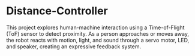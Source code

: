 # Distance-Controller
This project explores human-machine interaction using a Time-of-Flight (ToF) sensor to detect proximity. As a person approaches or moves away, the robot reacts with motion, light, and sound through a servo motor, LED, and speaker, creating an expressive feedback system.
